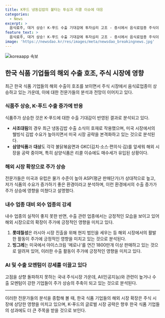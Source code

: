 ```yaml
---
title: K푸드 냉동김밥의 불타는 투심과 리콜 이슈에 대응
categories:
  - News
excerpt: >
  음식료주, 대거 상승! K-푸드 수출 기대감에 투자심리 고조 - 증시에서 음식료업종 주식이 전일 대비 3.32% 상승, 사조대림 주가는 18.18% 상승. 삼양식품, 농심 등도 6% 이상 상승. K-푸드의 해외 시장 공략으로 인한 수출 기대감이 주가에 반영. 소비 섹터 중 삼양식품이 독보적으로 주가를 끌어올리며, 이는 AI 기술 및 강한 수출 모멘텀이 주가에 영향을 미치고 있다는 분석.
feature_text: >
  음식료주, 대거 상승! K-푸드 수출 기대감에 투자심리 고조 - 증시에서 음식료업종 주식이 전일 대비 3.32% 상승, 사조대림 주가는 18.18% 상승. 삼양식품, 농심 등도 6% 이상 상승. K-푸드의 해외 시장 공략으로 인한 수출 기대감이 주가에 반영. 소비 섹터 중 삼양식품이 독보적으로 주가를 끌어올리며, 이는 AI 기술 및 강한 수출 모멘텀이 주가에 영향을 미치고 있다는 분석.
image: 'https://newsdao.kr/res/images/meta/newsdao_breakingnews.jpg'
---
```


<p><img src="https://newsdao.kr/res/images/meta/newsdao_breakingnews.jpg" alt="koreaapp 속보" /></p>

<h2 data-ke-size="size26">한국 식품 기업들의 해외 수출 호조, 주식 시장에 영향</h2>

<p data-ke-size="size16">최근 한국 식품 기업들의 해외 수출이 호조를 보이면서 주식 시장에서 음식료업종이 상승하고 있는 가운데, 이에 대한 전문가들의 분석과 전망이 이어지고 있다.</p>

<h3>식품주 상승, K-푸드 수출 증가에 반응</h3>

<p data-ke-size="size16">식품주가 상승한 것은 K-푸드에 대한 수출 기대감이 반영된 결과로 분석되고 있다. </p>

<ul>
    <li><b>사조대림</b>의 경우 최근 냉동김밥 수출 소식이 호재로 작용했으며, 미국 시장에서의 웰빙식 김밥 수요가 높아지면서 미국 시장 공략을 본격화하고 있는 것으로 분석된다.</li>
    <li><b>삼양식품</b>과 <b>대상</b>도 각각 불닭볶음면과 GKC(김치·소스·편의식·김)를 앞세워 해외 시장을 공략 중이며, 특히 삼양식품은 리콜 이슈에도 매수세가 유입된 상황이다.</li>
</ul>

<h3>해외 시장 확장으로 주가 상승</h3>

<p data-ke-size="size16">전문가들은 미국과 유럽은 물가 수준이 높아 ASP(평균 판매단가)가 상대적으로 높고, 저가 식품의 수요가 증가하기 좋은 환경이라고 분석하며, 이런 환경에서의 수출 증가가 주가 상승에 영향을 미쳤다고 설명했다.</p>

<h3>내수 업종 대비 외수 업종의 강세</h3>

<p data-ke-size="size16">내수 업종의 실적이 좋지 못한 반면, 수출 관련 업종에서는 긍정적인 모습을 보이고 있어 해외 시장으로의 확장이 주가에 긍정적인 영향을 미치고 있다.</p>

<ol>
    <li><b>롯데칠성</b>은 러시아 시장 진출을 위해 현지 법인을 세우는 등 해외 시장에서의 활발한 활동이 주가에 긍정적인 영향을 미치고 있는 것으로 분석된다.</li>
    <li><b>빙그레</b>는 미국에서 아이스크림 '메로나'를 연간 1800만개 이상 판매하고 있는 것으로 알려져 있어, 이러한 수출 활동이 주가에 긍정적인 영향을 미치고 있다.</li>
</ol>

<h3>AI 및 수출 모멘텀이 강세를 이끌고 있다</h3>

<p data-ke-size="size16">고점을 상향 돌파하지 못하는 국내 주식시장 가운데, AI(인공지능)와 관련이 높거나 수출 모멘텀이 강한 기업들이 주가 상승의 주축이 되고 있는 것으로 분석된다.</p>

<hr>

<p data-ke-size="size16">이러한 전문가들의 분석을 종합해 볼 때, 한국 식품 기업들의 해외 시장 확장은 주식 시장에 상당한 영향을 미치고 있으며, K-푸드의 글로벌 시장 공략은 향후 한국 식품 기업들의 성과에도 더 큰 주목을 받을 것으로 보인다.</p>

